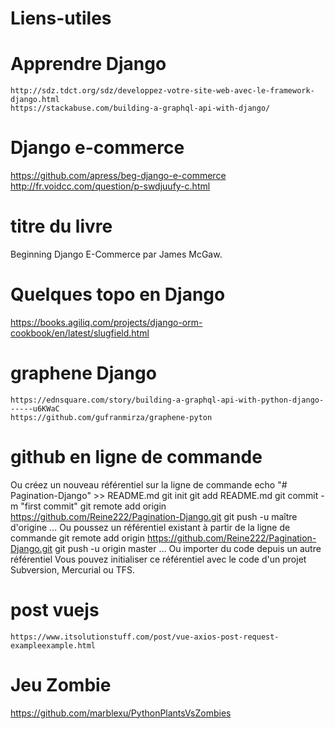 # Liens-utiles

# Apprendre Django
    http://sdz.tdct.org/sdz/developpez-votre-site-web-avec-le-framework-django.html
    https://stackabuse.com/building-a-graphql-api-with-django/


# Django e-commerce

https://github.com/apress/beg-django-e-commerce
http://fr.voidcc.com/question/p-swdjuufy-c.html

# titre du livre
Beginning Django E-Commerce par James McGaw.

# Quelques topo en Django
https://books.agiliq.com/projects/django-orm-cookbook/en/latest/slugfield.html

# graphene Django
    https://ednsquare.com/story/building-a-graphql-api-with-python-django------u6KWaC
    https://github.com/gufranmirza/graphene-pyton

# github en ligne de commande

Ou créez un nouveau référentiel sur la ligne de commande
echo "# Pagination-Django" >> README.md 
git init 
git add README.md 
git commit -m "first commit" 
git remote add origin https://github.com/Reine222/Pagination-Django.git
 git push -u maître d'origine
… Ou poussez un référentiel existant à partir de la ligne de commande
git remote add origin https://github.com/Reine222/Pagination-Django.git
 git push -u origin master
… Ou importer du code depuis un autre référentiel
Vous pouvez initialiser ce référentiel avec le code d'un projet Subversion, Mercurial ou TFS.

# post vuejs
    https://www.itsolutionstuff.com/post/vue-axios-post-request-exampleexample.html

# Jeu Zombie
https://github.com/marblexu/PythonPlantsVsZombies
